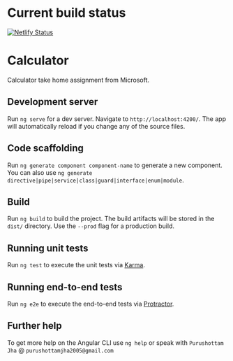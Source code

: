 # Current build status
[![Netlify Status](https://api.netlify.com/api/v1/badges/0077af76-8300-494a-af07-4c3dbfdef9c7/deploy-status)](https://app.netlify.com/sites/puru-calculator/deploys)

# Calculator

Calculator take home assignment from Microsoft.
## Development server

Run `ng serve` for a dev server. Navigate to `http://localhost:4200/`. The app will automatically reload if you change any of the source files.

## Code scaffolding

Run `ng generate component component-name` to generate a new component. You can also use `ng generate directive|pipe|service|class|guard|interface|enum|module`.

## Build

Run `ng build` to build the project. The build artifacts will be stored in the `dist/` directory. Use the `--prod` flag for a production build.

## Running unit tests

Run `ng test` to execute the unit tests via [Karma](https://karma-runner.github.io).

## Running end-to-end tests

Run `ng e2e` to execute the end-to-end tests via [Protractor](http://www.protractortest.org/).

## Further help

To get more help on the Angular CLI use `ng help` or speak with `Purushottam Jha` @ `purushottamjha2005@gmail.com`
